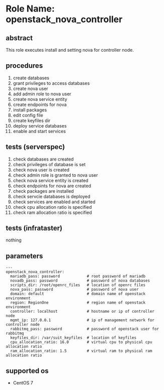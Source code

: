 # Role Name: openstack_nova_controller

## abstract
This role executes install and setting nova for controller node.

## procedures
1.  create databases
2.  grant privileges to access databases
3.  create nova user
4.  add admin role to nova user
5.  create nova service entity
6.  create endpoints for nova
7.  install packages
8.  edit config file
9.  create keyfiles dir
10. deploy service databases
11. enable and start services

## tests (serverspec)
1.  check databases are created
2.  check privileges of database is set
3.  check nova user is created
4.  check admin role is granted to nova user
5.  check nova service entity is created
6.  check endpoints for nova are created
7.  check packages are installed
8.  check servcie databases is deployed
9.  check services are enabled and started
10. check cpu allocation ratio is specified
11. check ram allocation ratio is specified

## tests (infrataster)
nothing

## parameters
```
---
openstack_nova_controller:
  mariadb_pass: password            # root password of mariadb
  novadb_pass: password             # password of nova databases
  scripts_dir: /root/openrc_files   # location of openrc files
  nova_pass: password               # password of nova user
  domain: default                   # domain name of openstack environment
  region: RegionOne                 # region name of openstack environment
  controller: localhost             # hostname or ip of controller node
  mgmt_ip: 127.0.0.1                # ip of management network for controller node
  rabbitmq_pass: password           # password of openstack user for rabbitmq
  keyfiles_dir: /var/suit_keyfiles  # location of keyfiles
  cpu_allocation_ratio: 16.0        # virtual cpu to physical cpu allocation ratio
  ram_allocation_ratio: 1.5         # virtual ram to physical ram allocation ratio
```

## supported os
* CentOS 7
